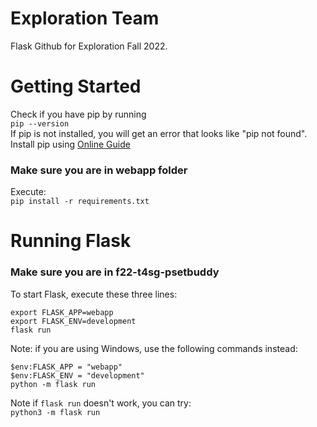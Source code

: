 # Exploration Team

Flask Github for Exploration Fall 2022.

# Getting Started

Check if you have pip by running <br/>
`pip --version` <br/>
If pip is not installed, you will get an error that looks like "pip not found". Install pip using [Online Guide](https://www.geeksforgeeks.org/download-and-install-pip-latest-version/) <br/>
### Make sure you are in webapp folder

Execute: <br/>
`pip install -r requirements.txt`

# Running Flask

### Make sure you are in f22-t4sg-psetbuddy

To start Flask, execute these three lines: <br/>

`export FLASK_APP=webapp` <br/>
`export FLASK_ENV=development` <br/>
`flask run`

Note: if you are using Windows, use the following commands instead: <br/>

`$env:FLASK_APP = "webapp"` <br/>
`$env:FLASK_ENV = "development"` <br/>
`python -m flask run`

Note if `flask run` doesn't work, you can try: <br/>
`python3 -m flask run`


